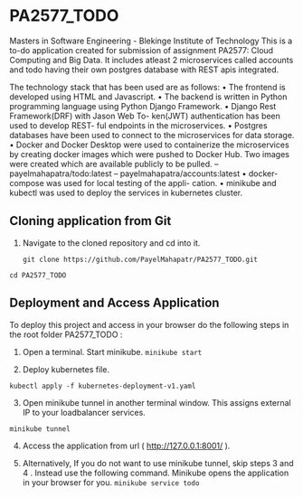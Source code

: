 # PA2577_TODO
Masters in Software Engineering - Blekinge Institute of Technology
This is a to-do application created for submission of assignment PA2577: Cloud Computing and Big Data.
It includes atleast 2 microservices called accounts and todo having their own postgres database with REST apis integrated.

The technology stack that has been used are as follows:
• The frontend is developed using HTML and Javascript.
• The backend is written in Python programming language
using Python Django Framework.
• Django Rest Framework(DRF) with Jason Web To-
ken(JWT) authentication has been used to develop REST-
ful endpoints in the microservices.
• Postgres databases have been used to connect to the
microservices for data storage.
• Docker and Docker Desktop were used to containerize
the microservices by creating docker images which were
pushed to Docker Hub. Two images were created which
are available publicly to be pulled.
– payelmahapatra/todo:latest
– payelmahapatra/accounts:latest
• docker-compose was used for local testing of the appli-
cation.
• minikube and kubectl was used to deploy the services in
kubernetes cluster.
## Cloning application from Git
1. Navigate to the cloned repository and cd into it.
   
    ```git clone https://github.com/PayelMahapatr/PA2577_TODO.git```
   
 ```cd PA2577_TODO ```
   
## Deployment and Access Application
To deploy this project and access in your browser do the following steps in the root folder PA2577_TODO :
1. Open a terminal. Start minikube.
   ```minikube start```

2. Deploy kubernetes file.

```kubectl apply -f kubernetes-deployment-v1.yaml```

3. Open minikube tunnel in another terminal window. This assigns external IP to your loadbalancer services.

```minikube tunnel```

4. Access the application from url ( http://127.0.0.1:8001/ ).
   
5. Alternatively, If you do not want to use minikube tunnel, skip steps 3 and 4 . Instead use the following command. Minikube opens the application in your browser for you.
```minikube service todo```
